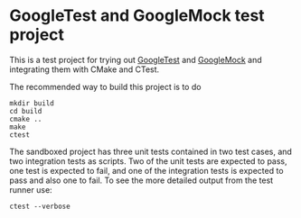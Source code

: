 # GoogleTest and GoogleMock test project

This is a test project for trying out
[GoogleTest](https://code.google.com/p/googletest/) and
[GoogleMock](https://code.google.com/p/googlemock/) and integrating them
with CMake and CTest.

The recommended way to build this project is to do

```
mkdir build
cd build
cmake ..
make
ctest
```

The sandboxed project has three unit tests contained in two test cases,
and two integration tests as scripts. Two of the unit tests are expected
to pass, one test is expected to fail, and one of the integration tests
is expected to pass and also one to fail. To see the more detailed
output from the test runner use:

```
ctest --verbose
```

